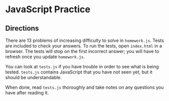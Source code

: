 # JavaScript Practice


## Directions

There are 13 problems of increasing difficulty to solve in `homework.js`. Tests are included to check your answers. To run the tests, open `index.html` in a browser. The tests will stop on the first incorrect answer; you will have to refresh once you update `homework.js`.

You can look at `tests.js` if you have trouble in order to see what is being tested. `tests.js` contains JavaScript that you have not seen yet, but it should be understandable.

When done, read `tests.js` thoroughly and take notes on any questions you have after reading it.
